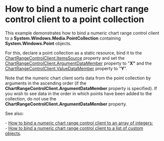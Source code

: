 # How to bind a numeric chart range control client to a point collection


<p>This example demonstrates how to bind a numeric chart range control client to a <strong>System.Windows.Media.PointCollection</strong> containing <strong>System.Windows.Point</strong> objects.</p><p>For this, declare a point collection as a static resource, bind it to the <a href="https://help.devexpress.com/#WPF/DevExpressXpfChartsRangeControlClientChartRangeControlClient_ItemsSourcetopic"><u>ChartRangeControlClient.ItemsSource</u></a> property and set the <a href="https://help.devexpress.com/#WPF/DevExpressXpfChartsRangeControlClientChartRangeControlClient_ArgumentDataMembertopic"><u>ChartRangeControlClient.ArgumentDataMember</u></a> property to "<strong>X"</strong> and the <a href="https://help.devexpress.com/#WPF/DevExpressXpfChartsRangeControlClientChartRangeControlClient_ValueDataMembertopic"><u>ChartRangeControlClient.ValueDataMember</u></a> property to "<strong>Y</strong>".</p><p>Note that the numeric chart client sorts data from the point collection by arguments in the ascending order (if the <strong>ChartRangeControlClient.ArgumentDataMember</strong> property is specified). If you wish to see data in the order in which points have been added to the collection, do not use the <strong>ChartRangeControlClient.ArgumentDataMember</strong> property. </p><p>See also:</p><p>- <a href="https://www.devexpress.com/Support/Center/CodeCentral/ViewExample.aspx?exampleId=E5110"><u>How to bind a numeric chart range control client to an array of integers</u></a>;<br />
- <a href="https://www.devexpress.com/Support/Center/CodeCentral/ViewExample.aspx?exampleId=E5193"><u>How to bind a numeric chart range control client to a list of custom objects</u></a>.</p>

<br/>


